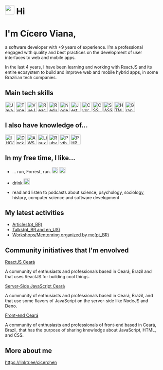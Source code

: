  <h1><img src="https://emojis.slackmojis.com/emojis/images/1588262851/8816/meow_bread_appear.gif" width="30"/>  Hi</h1>

# I'm Cícero Viana,

a software developer with +9 years of experience. I’m a professional engaged
with quality and best practices on the development of user interfaces to web and mobile apps.

In the last 4 years, I have been learning and working with ReactJS and its
entire ecosystem to build and improve web and mobile hybrid apps, in some Brazilian tech
companies.

## Main tech skills
<span><img height="32" src="https://emojis.slackmojis.com/emojis/images/1450441296/151/javascript.png?1450441296" alt="JavaScript" /></span>
<span><img height="32" src="https://emojis.slackmojis.com/emojis/images/1479745458/1383/typescript.png?1479745458" alt="TypeScript" /></span>
<span><img  height="32" src="https://emojis.slackmojis.com/emojis/images/1483052921/1537/vue.png?1483052921" alt="VueJS" /></span>
<span><img  height="32" src="https://emojis.slackmojis.com/emojis/images/1473950148/1161/react.png?1473950148" alt="ReactJS" /></span>
<span><img height="32" src="https://emojis.slackmojis.com/emojis/images/1462128189/390/redux.png?1462128189" alt="Redux" /></span>
<span><img  height="32" src="https://emojis.slackmojis.com/emojis/images/1533426774/4425/nodejs.png?1533426774" alt="NodeJS" /></span>
<span><img  height="32" src="https://emojis.slackmojis.com/emojis/images/1532540801/4295/jest.png?1532540801" alt="Jest" /></span>
<span><img height="32" src="https://emojis.slackmojis.com/emojis/images/1543587555/5010/cypress.png?1543587555" alt="Cypress" /></span>
<span><img height="32" src="https://emojis.slackmojis.com/emojis/images/1497185511/2411/css.jpg?1497185511" alt="CSS" /></span>
<span><img  height="32" src="https://emojis.slackmojis.com/emojis/images/1470342476/703/sass.png?1470342476" alt="SASS" /></span>
<span><img height="32" src="https://emojis.slackmojis.com/emojis/images/1470343792/719/html5.png?1470343792" alt="HTML" /></span>
<span><img height="32" src="https://emojis.slackmojis.com/emojis/images/1495403651/2320/graphql.png?1495403651" alt="GraphQL" /></span>



## I also have knowledge of...
<span><img  height="32" src="https://emojis.slackmojis.com/emojis/images/1470351458/734/ux.png?1470351458" alt="IHC/UX" /></span>
<span><img  height="32" src="https://emojis.slackmojis.com/emojis/images/1462400762/397/docker.png?1462400762" alt="Docker" /></span>
<span><img  height="32" src="https://emojis.slackmojis.com/emojis/images/1507180554/2988/aws.png?1507180554" alt="AWS" /></span>
<span><img  height="32" src="https://emojis.slackmojis.com/emojis/images/1551101669/5413/linux.png?1551101669" alt="Linux" /></span>
<span><img  height="32" src="https://emojis.slackmojis.com/emojis/images/1450319445/31/ruby.png?1450319445" alt="Ruby" /></span>
<span><img  height="32" src="https://emojis.slackmojis.com/emojis/images/1450319444/32/python.png?1450319444" alt="Python" /></span>
<span><img  height="32" src="https://emojis.slackmojis.com/emojis/images/1450319454/130/php.png?1450319454" alt="PHP" /></span>


## In my free time, I like...

* ... run, Forrest, run. <span><img size="20" height="20" src="https://emojis.slackmojis.com/emojis/images/1498861595/2529/gottarun.gif?1498861595" alt="Run" /> <a href="https://www.strava.com/athletes/cicerohen"><img size="20" height="20" src="https://emojis.slackmojis.com/emojis/images/1579279151/7558/strava.png?1579279151" alt="Strava" /></a>

* drink <span><img size="20" height="20" src="https://emojis.slackmojis.com/emojis/images/1471045833/765/beer.gif?1471045833" alt="Beer" /></span>
* read and listen to podcasts about science, psychology, sociology, history, computer science and software development 


## My latest activities
* [Articles(pt_BR)](https://www.linkedin.com/in/cicero-viana-ba4a2029/detail/recent-activity/posts/)
* [Talks(pt_BR and en_US)](https://github.com/cicerohen/talks)
* [Workshops/Mentonring organized by me(pt_BR)](https://github.com/cicerohen/workshops)

## Community initiatives that I'm envolved

[ReactJS Ceará](https://linktr.ee/react.js.ceara)

A community of enthusiasts and professionals based in Ceará, Brazil and that uses ReactJS for building cool
things.

[Server-Side JavaScript Ceará](https://linktr.ee/ssjsce)

A community of enthusiasts and professionals based in Ceará, Brazil, and that use some flavors of JavaScript
on the server-side like NodeJS and Deno.

[Front-end Ceará](http://linktr.ee/frontendce)

A community of enthusiasts and professionals of front-end based in Ceará, Brazil, that has the purpose of
sharing knowledge about JavaScript, HTML, and CSS.

## More about me
https://linktr.ee/cicerohen

